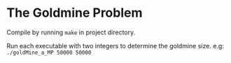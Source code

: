 # The Goldmine Problem

Compile by running `make` in project directory.

Run each executable with two integers to determine the goldmine size.
e.g: `./goldMine_a_MP 50000 50000`

